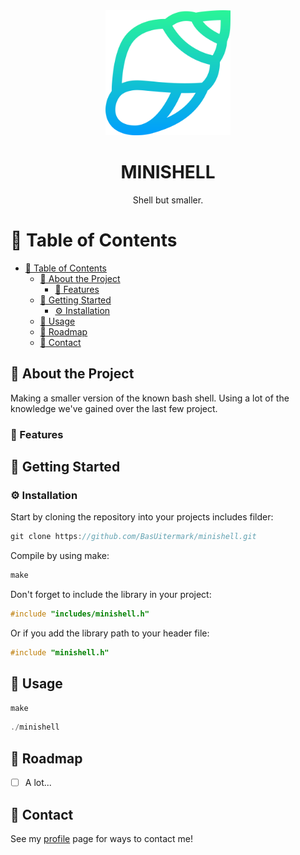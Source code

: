 <div align="center">

  <img src="assets/shell.png" alt="logo" width="200" height="auto" />
  <h1>MINISHELL</h1>
  
  <p>
    Shell but smaller.
  </p>
</div>
  
  # :notebook_with_decorative_cover: Table of Contents

- [:notebook_with_decorative_cover: Table of Contents](#notebook_with_decorative_cover-table-of-contents)
	- [:star2: About the Project](#star2-about-the-project)
		- [:dart: Features](#dart-features)
	- [:toolbox: Getting Started](#toolbox-getting-started)
		- [:gear: Installation](#gear-installation)
	- [:eyes: Usage](#eyes-usage)
	- [:compass: Roadmap](#compass-roadmap)
	- [:handshake: Contact](#handshake-contact)



## :star2: About the Project

Making a smaller version of the known bash shell. Using a lot of the knowledge we've gained over the last few project.




### :dart: Features






## 	:toolbox: Getting Started

### :gear: Installation

Start by cloning the repository into your projects includes filder:
```c
git clone https://github.com/BasUitermark/minishell.git
```

Compile by using make:
```c
make
```

Don't forget to include the library in your project:
```c
#include "includes/minishell.h"
```

Or if you add the library path to your header file:
```c
#include "minishell.h"
```



## :eyes: Usage

```c
make
```
```c
./minishell
```



## :compass: Roadmap
* [ ] A lot...


## :handshake: Contact

See my [profile](https://github.com/BasUitermark/) page for ways to contact me!
